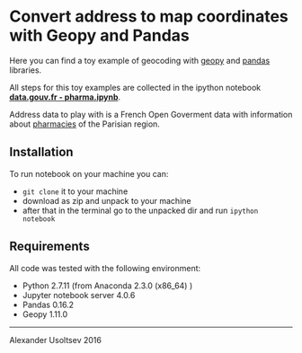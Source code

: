# Convert address to map coordinates with Geopy and Pandas
Here you can find a toy example of geocoding with [geopy](https://github.com/geopy/geopy) and [pandas](http://pandas.pydata.org) libraries.

All steps for this toy examples are collected in the ipython notebook [**data.gouv.fr - pharma.ipynb**](https://github.com/marsbroshok/geocoding-pandas-geopy/blob/master/data.gouv.fr%20-%20pharma.ipynb). 

Address data to play with is a French Open Goverment data with information about [pharmacies](https://www.data.gouv.fr/fr/datasets/carte-des-pharmacies-de-paris-idf/) of the Parisian region.

## Installation
To run notebook on your machine you can:
* `git clone` it to your machine
* download as zip and unpack to your machine
* after that in the terminal go to the unpacked dir and run `ipython notebook`

## Requirements
All code was tested with the following environment:
* Python 2.7.11 (from Anaconda 2.3.0 (x86_64) )
* Jupyter notebook server 4.0.6
* Pandas 0.16.2
* Geopy 1.11.0

---
Alexander Usoltsev 2016

